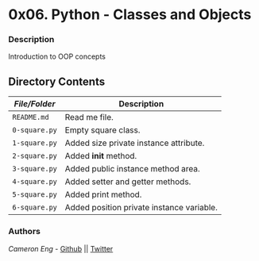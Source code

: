 # 0x06. Python - Classes and Objects
### Description
Introduction to OOP concepts

## Directory Contents

|   ***File/Folder***    |  **Description**                       |
|---------------|---------------------------------------|
| `README.md` |  Read me file. |
| `0-square.py` | Empty square class. |
| `1-square.py` | Added size private instance attribute. |
| `2-square.py` | Added __init__ method. |
| `3-square.py` | Added public instance method area. |
| `4-square.py` | Added setter and getter methods. |
| `5-square.py` | Added print method. |
| `6-square.py` | Added position private instance variable. |

### Authors
*Cameron Eng* - [Github](https://github.com/c_eng/) || [Twitter](https://twitter.com/c33Eng)
